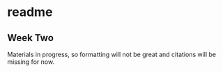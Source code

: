 readme
================

Week Two
--------

Materials in progress, so formatting will not be great and citations will be missing for now.
